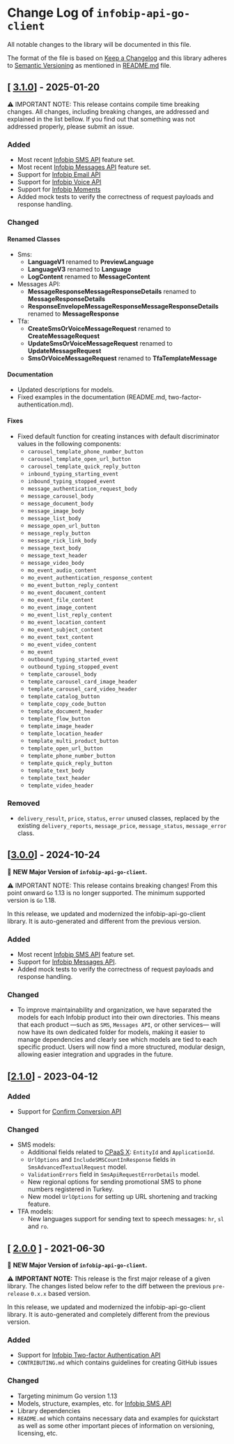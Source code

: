 # Change Log of `infobip-api-go-client`

All notable changes to the library will be documented in this file.

The format of the file is based on [Keep a Changelog](http://keepachangelog.com/)
and this library adheres to [Semantic Versioning](http://semver.org/) as mentioned in [README.md][readme] file.

## [ [3.1.0](https://github.com/infobip/infobip-api-go-client/releases/tag/3.1.0)] - 2025-01-20

⚠️ IMPORTANT NOTE: This release contains compile time breaking changes.
All changes, including breaking changes, are addressed and explained in the list bellow.
If you find out that something was not addressed properly, please submit an issue.

### Added
* Most recent [Infobip SMS API](https://www.infobip.com/docs/api/channels/sms) feature set.
* Most recent [Infobip Messages API](https://www.infobip.com/docs/api/platform/messages-api) feature set.
* Support for [Infobip Email API](https://www.infobip.com/docs/api/channels/email)
* Support for [Infobip Voice API](https://www.infobip.com/docs/api/channels/voice)
* Support for [Infobip Moments](https://www.infobip.com/docs/api/customer-engagement/moments)
* Added mock tests to verify the correctness of request payloads and response handling.

### Changed

#### Renamed Classes
* Sms:
  * **LanguageV1** renamed to **PreviewLanguage**
  * **LanguageV3** renamed to **Language**
  * **LogContent** renamed to **MessageContent**
* Messages API:
  * **MessageResponseMessageResponseDetails** renamed to **MessageResponseDetails**
  * **ResponseEnvelopeMessageResponseMessageResponseDetails** renamed to **MessageResponse**
* Tfa:
  * **CreateSmsOrVoiceMessageRequest** renamed to **CreateMessageRequest**
  * **UpdateSmsOrVoiceMessageRequest** renamed to **UpdateMessageRequest**
  * **SmsOrVoiceMessageRequest** renamed to **TfaTemplateMessage**

#### Documentation
* Updated descriptions for models.
* Fixed examples in the documentation (README.md, two-factor-authentication.md).

#### Fixes
* Fixed default function for creating instances with default discriminator values in the following components:
  - `carousel_template_phone_number_button`
  - `carousel_template_open_url_button`
  - `carousel_template_quick_reply_button`
  - `inbound_typing_starting_event`
  - `inbound_typing_stopped_event`
  - `message_authentication_request_body`
  - `message_carousel_body`
  - `message_document_body`
  - `message_image_body`
  - `message_list_body`
  - `message_open_url_button`
  - `message_reply_button`
  - `message_rick_link_body`
  - `message_text_body`
  - `message_text_header`
  - `message_video_body`
  - `mo_event_audio_content`
  - `mo_event_authentication_response_content`
  - `mo_event_button_reply_content`
  - `mo_event_document_content`
  - `mo_event_file_content`
  - `mo_event_image_content`
  - `mo_event_list_reply_content`
  - `mo_event_location_content`
  - `mo_event_subject_content`
  - `mo_event_text_content`
  - `mo_event_video_content`
  - `mo_event`
  - `outbound_typing_started_event`
  - `outbound_typing_stopped_event`
  - `template_carousel_body`
  - `template_carousel_card_image_header`
  - `template_carousel_card_video_header`
  - `template_catalog_button`
  - `template_copy_code_button`
  - `template_document_header`
  - `template_flow_button`
  - `template_image_header`
  - `template_location_header`
  - `template_multi_product_button`
  - `template_open_url_button`
  - `template_phone_number_button`
  - `template_quick_reply_button`
  - `template_text_body`
  - `template_text_header`
  - `template_video_header`

### Removed
* `delivery_result`, `price`, `status`, `error` unused classes, replaced by the existing `delivery_reports`, `message_price`, `message_status`, `message_error` class.

## [[3.0.0](https://github.com/infobip/infobip-api-go-client/releases/tag/3.0.0)] - 2024-10-24

🎉 **NEW Major Version of `infobip-api-go-client`.**

⚠️ IMPORTANT NOTE: This release contains breaking changes! From this point onward `Go` 1.13 is no longer supported. The minimum supported version is `Go` 1.18.

In this release, we updated and modernized the infobip-api-go-client library. It is auto-generated and different from the previous version.

### Added
* Most recent [Infobip SMS API](https://www.infobip.com/docs/api/channels/sms) feature set.
* Support for [Infobip Messages API](https://www.infobip.com/docs/api/platform/messages-api).
* Added mock tests to verify the correctness of request payloads and response handling.

### Changed
* To improve maintainability and organization, we have separated the models for each Infobip product into their own directories. This means that each product —such as `SMS`, `Messages API`, or other services— will now have its own dedicated folder for models, making it easier to manage dependencies and clearly see which models are tied to each specific product. Users will now find a more structured, modular design, allowing easier integration and upgrades in the future.

## [[2.1.0](https://github.com/infobip/infobip-api-go-client/releases/tag/2.1.0)] - 2023-04-12

### Added
- Support for [Confirm Conversion API](https://www.infobip.com/docs/api/channels/sms/sms-messaging/outbound-sms/log-end-tag)

### Changed
- SMS models:
    - Additional fields related to [CPaaS X](https://www.infobip.com/docs/cpaas-x): `EntityId` and `ApplicationId`.
    - `UrlOptions` and `IncludeSMSCountInResponse` fields in `SmsAdvancedTextualRequest` model.
    - `ValidationErrors` field in `SmsApiRequestErrorDetails` model.
    - New regional options for sending promotional SMS to phone numbers registered in Turkey.
    - New model `UrlOptions` for setting up URL shortening and tracking feature.
- TFA models:
    - New languages support for sending text to speech messages: `hr`, `sl` and `ro`.


## [ [2.0.0](https://github.com/infobip/infobip-api-go-client/releases/tag/2.0.0) ] - 2021-06-30

🎉 **NEW Major Version of `infobip-api-go-client`.**

⚠ **IMPORTANT NOTE:** This release is the first major release of a given library.
The changes listed below refer to the diff between the previous `pre-release` `0.x.x` based version.

In this release, we updated and modernized the infobip-api-go-client library. It is auto-generated and completely different from the previous version.

### Added
- Support for [Infobip Two-factor Authentication API](https://www.infobip.com/docs/api#channels/sms/send-2fa-pin-code-over-sms)
- `CONTRIBUTING.md` which contains guidelines for creating GitHub issues

### Changed
- Targeting minimum Go version 1.13
- Models, structure, examples, etc. for [Infobip SMS API](https://www.infobip.com/docs/api#channels/sms)
- Library dependencies
- `README.md` which contains necessary data and examples for quickstart as well as some other important pieces of information on versioning, licensing, etc.

[readme]: README.mustache
